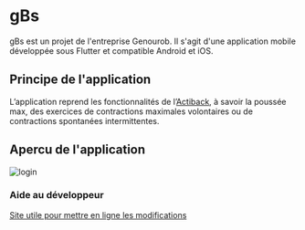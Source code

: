 # gBs

gBs est un projet de l'entreprise Genourob. Il s'agit d'une application mobile développée sous Flutter et compatible Android et iOS.

## Principe de l'application

L’application reprend les fonctionnalités de l’[Actiback](target="https://www.genourob.com/fr/diagnostic-ligaments_rachis_l-actiback-a-quoi-ca-sert.phtml"), à savoir la poussée max, des exercices de contractions maximales volontaires ou de contractions spontanées intermittentes.

## Apercu de l'application

![login](https://drive.google.com/file/d/1fBLu0m67UZAqtnnJOMYdQ3sS_D67JUFa/view?usp=sharing)


### Aide au développeur
[Site utile pour mettre en ligne les modifications](https://www.softwarelab.it/2018/10/12/adding-an-existing-project-to-github-using-the-command-line/)
